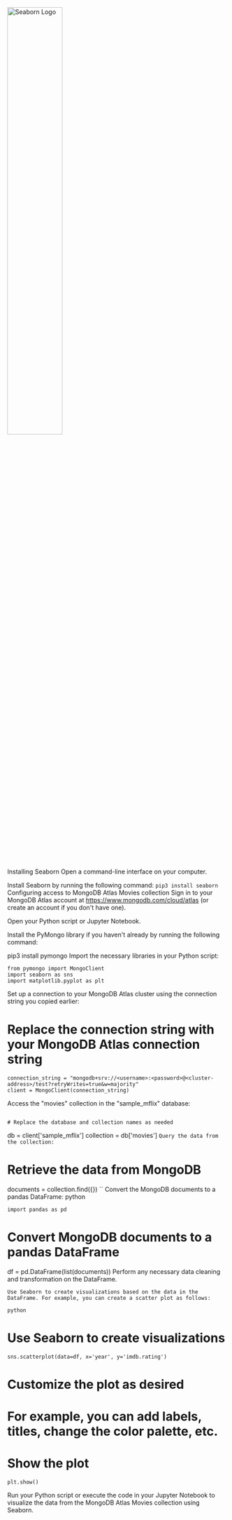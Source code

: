 <img src="https://img.appsious.com/logo/seaborn.jpg" alt="Seaborn Logo" width="50%">

Installing Seaborn
Open a command-line interface on your computer.

Install Seaborn by running the following command:
``
pip3 install seaborn
``
Configuring access to MongoDB Atlas Movies collection
Sign in to your MongoDB Atlas account at https://www.mongodb.com/cloud/atlas (or create an account if you don't have one).

Open your Python script or Jupyter Notebook.

Install the PyMongo library if you haven't already by running the following command:

pip3 install pymongo
Import the necessary libraries in your Python script:
```
from pymongo import MongoClient
import seaborn as sns
import matplotlib.pyplot as plt
```
Set up a connection to your MongoDB Atlas cluster using the connection string you copied earlier:

# Replace the connection string with your MongoDB Atlas connection string
```
connection_string = "mongodb+srv://<username>:<password>@<cluster-address>/test?retryWrites=true&w=majority"
client = MongoClient(connection_string)
```
Access the "movies" collection in the "sample_mflix" database:
```

# Replace the database and collection names as needed
```
db = client['sample_mflix']
collection = db['movies']
``
Query the data from the collection:
``
# Retrieve the data from MongoDB
documents = collection.find({})
``
Convert the MongoDB documents to a pandas DataFrame:
python
```
import pandas as pd
```
# Convert MongoDB documents to a pandas DataFrame
df = pd.DataFrame(list(documents))
Perform any necessary data cleaning and transformation on the DataFrame.
```
Use Seaborn to create visualizations based on the data in the DataFrame. For example, you can create a scatter plot as follows:

python
```
# Use Seaborn to create visualizations
```
sns.scatterplot(data=df, x='year', y='imdb.rating')
```
# Customize the plot as desired
# For example, you can add labels, titles, change the color palette, etc.
# Show the plot
```
plt.show()
```
Run your Python script or execute the code in your Jupyter Notebook to visualize the data from the MongoDB Atlas Movies collection using Seaborn.

